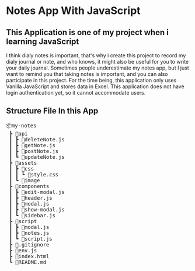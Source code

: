 # Notes App With JavaScript

## This Application is one of my project when i learning JavaScript

I think dialy notes is important, that's why i create this project to record my dialy journal or note, and who knows, it might also be useful for you to write your daily journal. Sometimes people underestimate my notes app, but I just want to remind you that taking notes is important, and you can also participate in this project. For the time being, this application only uses Vanilla JavaScript and stores data in Excel. This application does not have login authentication yet, so it cannot accommodate users.

## Structure File In this App

<pre>
📦my-notes
 ┣ 📂api
 ┃ ┣ 📜deleteNote.js
 ┃ ┣ 📜getNote.js
 ┃ ┣ 📜postNote.js
 ┃ ┗ 📜updateNote.js
 ┣ 📂assets
 ┃ ┣ 📂css
 ┃ ┃ ┗ 📜style.css
 ┃ ┗ 📂image
 ┣ 📂components
 ┃ ┣ 📜edit-modal.js
 ┃ ┣ 📜header.js
 ┃ ┣ 📜modal.js
 ┃ ┣ 📜show-modal.js
 ┃ ┗ 📜sidebar.js
 ┣ 📂script
 ┃ ┣ 📜modal.js
 ┃ ┣ 📜notes.js
 ┃ ┗ 📜script.js
 ┣ 📜.gitignore
 ┣ 📜env.js
 ┣ 📜index.html
 ┗ 📜README.md
</pre>
